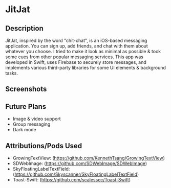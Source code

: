 # JitJat

## Description
JitJat, inspired by the word "chit-chat", is an iOS-based messaging application. You can sign up, add friends, and chat with them about whatever you choose. I tried to make it look as minimal as possible & took some cues from other popular messaging services. This app was developed in Swift, uses Firebase to securely store messages, and implements various third-party libraries for some UI elements & background tasks. 

## Screenshots

## Future Plans
- Image & video support
- Group messaging
- Dark mode

## Attributions/Pods Used
- GrowingTextView: (https://github.com/KennethTsang/GrowingTextView)
- SDWebImage: (https://github.com/SDWebImage/SDWebImage)
- SkyFloatingLabelTextField: (https://github.com/Skyscanner/SkyFloatingLabelTextField)
- Toast-Swift: (https://github.com/scalessec/Toast-Swift)
